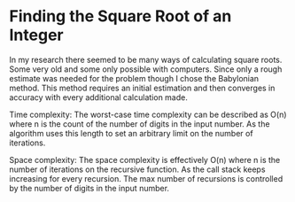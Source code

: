 # Finding the Square Root of an Integer

In my research there seemed to be many ways of calculating square roots. Some very old and some only possible with computers. Since only a rough estimate was needed for the problem though I chose the Babylonian method. This method requires an initial estimation and then converges in accuracy with every additional calculation made.

Time complexity:
The worst-case time complexity can be described as O(n) where n is the count of the number of digits in the input number. As the algorithm uses this length to set an arbitrary limit on the number of iterations.

Space complexity:
The space complexity is effectively O(n) where n is the number of iterations on the recursive function. As the call stack keeps increasing for every recursion. The max number of recursions is controlled by the number of digits in the input number.
